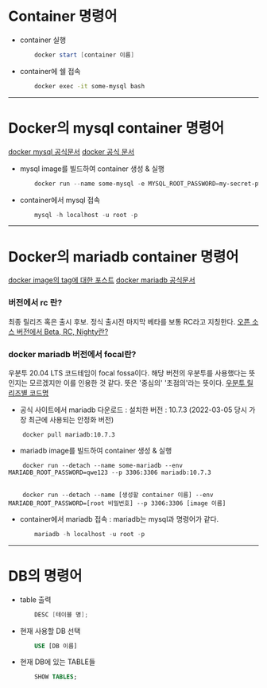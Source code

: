 # Container 명령어
- container 실행
    ```powershell
        docker start [container 이름]
    ```
- container에 쉘 접속
    ```bash
        docker exec -it some-mysql bash
    ```
---
# Docker의 mysql container 명령어

[docker mysql 공식문서](https://hub.docker.com/_/mysql)
[docker 공식 문서](https://docs.docker.com/)

- mysql image를 빌드하여 container 생성 & 실행
    ```powershell
        docker run --name some-mysql -e MYSQL_ROOT_PASSWORD=my-secret-pw -d -p 3306:3306 mysql
    ```
- container에서 mysql 접속
    ```powershell
        mysql -h localhost -u root -p
    ```

---
# Docker의 mariadb container 명령어

[docker image의 tag에 대한 포스트](https://m.blog.naver.com/PostView.naver?isHttpsRedirect=true&blogId=alice_k106&logNo=220462660147)
[docker mariadb 공식문서](https://hub.docker.com/_/mariadb)

### 버전에서 rc 란?
최종 릴리즈 혹은 출시 후보. 
정식 출시전 마지막 베타를 보통 RC라고 지칭한다.
[오픈 소스 버전에서 Beta, RC, Nighty란?](https://web-front-end.tistory.com/24)

### docker mariadb 버전에서 focal란?
우분투 20.04 LTS 코드테임이 focal fossa이다. 해당 버전의 우분투를 사용했다는 뜻인지는 모르겠지만 이를 인용한 것 같다.
뜻은 '중심의' '초점의'라는 뜻이다.
[우분투 릴리즈별 코드명](https://wiki.ubuntu-kr.org/index.php/%EC%9A%B0%EB%B6%84%ED%88%AC_%EB%A6%B4%EB%A6%AC%EC%A6%88%EB%B3%84_%EC%BD%94%EB%93%9C%EB%AA%85)

- 공식 사이트에서 mariadb 다운로드
 : 설치한 버전 : 10.7.3 (2022-03-05 당시 가장 최근에 사용되는 안정화 버전)
```
    docker pull mariadb:10.7.3
```

- mariadb image를 빌드하여 container 생성 & 실행
```
    docker run --detach --name some-mariadb --env MARIADB_ROOT_PASSWORD=qwe123 --p 3306:3306 mariadb:10.7.3


    docker run --detach --name [생성할 container 이름] --env MARIADB_ROOT_PASSWORD=[root 비밀번호] --p 3306:3306 [image 이름]
```

- container에서 mariadb 접속
: mariadb는 mysql과 명령어가 같다.
    ```powershell
        mariadb -h localhost -u root -p
    ```

---
# DB의 명령어
- table 출력
    ```powershell
        DESC [테이블 명];
    ```
- 현재 사용할 DB 선택 
    ```sql
        USE [DB 이름]
    ```
- 현재 DB에 있는 TABLE들
    ```sql
        SHOW TABLES;
    ```